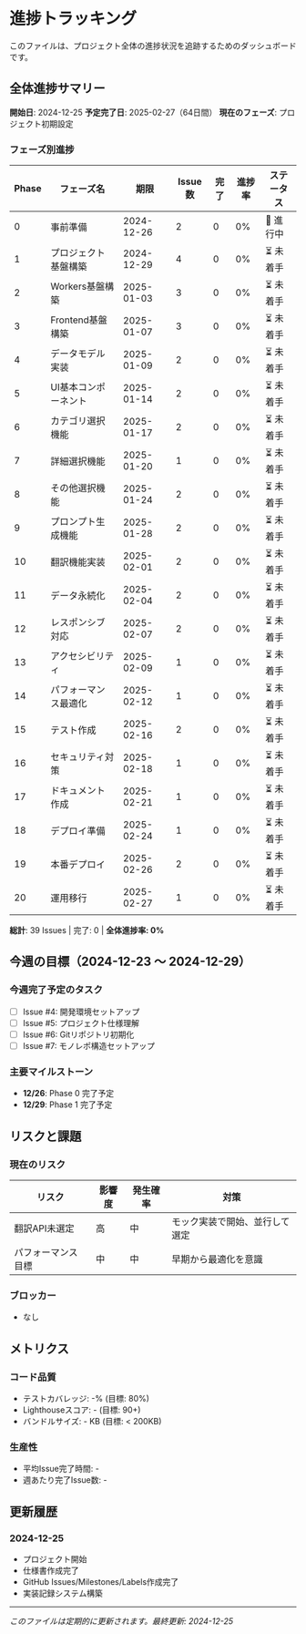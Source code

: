 # 進捗トラッキング

このファイルは、プロジェクト全体の進捗状況を追跡するためのダッシュボードです。

## 全体進捗サマリー

**開始日**: 2024-12-25
**予定完了日**: 2025-02-27（64日間）
**現在のフェーズ**: プロジェクト初期設定

### フェーズ別進捗

| Phase | フェーズ名 | 期限 | Issue数 | 完了 | 進捗率 | ステータス |
|-------|-----------|------|---------|------|--------|------------|
| 0 | 事前準備 | 2024-12-26 | 2 | 0 | 0% | 🔄 進行中 |
| 1 | プロジェクト基盤構築 | 2024-12-29 | 4 | 0 | 0% | ⏳ 未着手 |
| 2 | Workers基盤構築 | 2025-01-03 | 3 | 0 | 0% | ⏳ 未着手 |
| 3 | Frontend基盤構築 | 2025-01-07 | 3 | 0 | 0% | ⏳ 未着手 |
| 4 | データモデル実装 | 2025-01-09 | 2 | 0 | 0% | ⏳ 未着手 |
| 5 | UI基本コンポーネント | 2025-01-14 | 2 | 0 | 0% | ⏳ 未着手 |
| 6 | カテゴリ選択機能 | 2025-01-17 | 2 | 0 | 0% | ⏳ 未着手 |
| 7 | 詳細選択機能 | 2025-01-20 | 1 | 0 | 0% | ⏳ 未着手 |
| 8 | その他選択機能 | 2025-01-24 | 2 | 0 | 0% | ⏳ 未着手 |
| 9 | プロンプト生成機能 | 2025-01-28 | 2 | 0 | 0% | ⏳ 未着手 |
| 10 | 翻訳機能実装 | 2025-02-01 | 2 | 0 | 0% | ⏳ 未着手 |
| 11 | データ永続化 | 2025-02-04 | 2 | 0 | 0% | ⏳ 未着手 |
| 12 | レスポンシブ対応 | 2025-02-07 | 2 | 0 | 0% | ⏳ 未着手 |
| 13 | アクセシビリティ | 2025-02-09 | 1 | 0 | 0% | ⏳ 未着手 |
| 14 | パフォーマンス最適化 | 2025-02-12 | 1 | 0 | 0% | ⏳ 未着手 |
| 15 | テスト作成 | 2025-02-16 | 2 | 0 | 0% | ⏳ 未着手 |
| 16 | セキュリティ対策 | 2025-02-18 | 1 | 0 | 0% | ⏳ 未着手 |
| 17 | ドキュメント作成 | 2025-02-21 | 1 | 0 | 0% | ⏳ 未着手 |
| 18 | デプロイ準備 | 2025-02-24 | 1 | 0 | 0% | ⏳ 未着手 |
| 19 | 本番デプロイ | 2025-02-26 | 2 | 0 | 0% | ⏳ 未着手 |
| 20 | 運用移行 | 2025-02-27 | 1 | 0 | 0% | ⏳ 未着手 |

**総計**: 39 Issues | 完了: 0 | **全体進捗率: 0%**

## 今週の目標（2024-12-23 〜 2024-12-29）

### 今週完了予定のタスク
- [ ] Issue #4: 開発環境セットアップ
- [ ] Issue #5: プロジェクト仕様理解
- [ ] Issue #6: Gitリポジトリ初期化
- [ ] Issue #7: モノレポ構造セットアップ

### 主要マイルストーン
- **12/26**: Phase 0 完了予定
- **12/29**: Phase 1 完了予定

## リスクと課題

### 現在のリスク
| リスク | 影響度 | 発生確率 | 対策 |
|--------|--------|----------|------|
| 翻訳API未選定 | 高 | 中 | モック実装で開始、並行して選定 |
| パフォーマンス目標 | 中 | 中 | 早期から最適化を意識 |

### ブロッカー
- なし

## メトリクス

### コード品質
- テストカバレッジ: -% (目標: 80%)
- Lighthouseスコア: - (目標: 90+)
- バンドルサイズ: - KB (目標: < 200KB)

### 生産性
- 平均Issue完了時間: -
- 週あたり完了Issue数: -

## 更新履歴

### 2024-12-25
- プロジェクト開始
- 仕様書作成完了
- GitHub Issues/Milestones/Labels作成完了
- 実装記録システム構築

---

*このファイルは定期的に更新されます。最終更新: 2024-12-25*